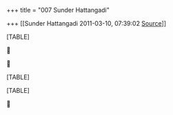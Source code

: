 +++
title = "007 Sunder Hattangadi"

+++
[[Sunder Hattangadi	2011-03-10, 07:39:02 [Source](https://groups.google.com/g/samskrita/c/woZBEPDr7uo)]]



[TABLE]





[TABLE]

[TABLE]



